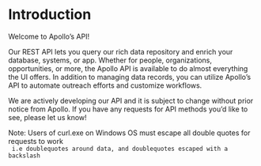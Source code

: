 
# Introduction

Welcome to Apollo’s API!

Our REST API lets you query our rich data repository and enrich your database, systems, or app. Whether for people, organizations, opportunities, or more, the Apollo API is available to do almost everything the UI offers. In addition to managing data records, you can utilize Apollo’s API to automate outreach efforts and customize workflows.

We are actively developing our API and it is subject to change without prior notice from Apollo. If you have any requests for API methods you’d like to see, please let us know!

<aside class="notice">
Note: Users of curl.exe on Windows OS must escape all double quotes for requests to work
<br>
 <code> i.e doublequotes around data, and doublequotes escaped with a backslash </code>
</aside>